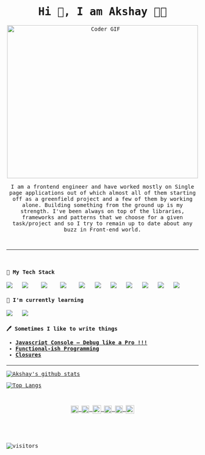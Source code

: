 <samp>
<h1 align='center'> Hi 👋, I am Akshay 👨‍💻</h1>

<p align='center'>
 <img src="https://media.giphy.com/media/SWoSkN6DxTszqIKEqv/giphy.gif" alt="Coder GIF" width="500" height="400">
</p>

<p align='center'>
I am a frontend engineer and have worked mostly on Single page applications out of which almost all of them starting off as a greenfield project and a few of them by working alone. Building something from the ground up is my strength. I've been always on top of the libraries, frameworks and patterns that we choose for a given task/project and so I try to remain up to date about any buzz in Front-end world.
</p>

<br/>

<hr />

<br/>

<div align='left'>
<h4> 🔭 My Tech Stack</h4>
<p align='left'>
  <img src="https://img.shields.io/badge/-JavaScript-%23F7DF1C?style=flat-square&logo=javascript&logoColor=000000&labelColor=%23F7DF1C&color=%23FFCE5A" />&nbsp;&nbsp;
  <img src="https://img.shields.io/badge/-React-%23282C34?style=flat-square&logo=react" />&nbsp;&nbsp;&nbsp;
  <img src="https://img.shields.io/badge/-Sass-%23CC6699?style=flat-square&logo=sass&logoColor=ffffff" />&nbsp;&nbsp;&nbsp;
  <img src="https://img.shields.io/badge/node.js%20-%23339933.svg?&style=flat-squar&logo=node.js&logoColor=white" />&nbsp;&nbsp;&nbsp;
  <img src="https://img.shields.io/badge/-HTML5-%23E44D27?style=flat-square&logo=html5&logoColor=ffffff" />&nbsp;&nbsp;
  <img src="https://img.shields.io/badge/-CSS3-%231572B6?style=flat-square&logo=css3" />&nbsp;&nbsp;
  <img src="https://img.shields.io/badge/jquery%20-%230769ad.svg?&style=flat-squar&logo=jquery&logoColor=white" />&nbsp;&nbsp;
  <img src="https://img.shields.io/badge/-Webpack-%232C3A42?style=flat-square&logo=webpack" />&nbsp;&nbsp;
  <img src="https://img.shields.io/badge/-ESLint-%234B32C3?style=flat-square&logo=eslint" />&nbsp;&nbsp;
  <img src="https://img.shields.io/badge/-Git-%23F05032?style=flat-square&logo=git&logoColor=%23ffffff" />&nbsp;&nbsp;
  <img src="https://img.shields.io/badge/-VSCode-%23007ACC?style=flat-square&logo=visual-studio-code" />&nbsp;&nbsp;
</p>

<h4>🌱 I'm currently learning</h4>

<p align='left'>
  <img src="https://img.shields.io/badge/flutter%20-%234d97ff.svg?&style=flat-squar&logo=flutter&logoColor=white" />&nbsp;&nbsp;
  <img src="https://img.shields.io/badge/dart%20-%230769ad.svg?&style=flat-squar&logo=dart&logoColor=white" />&nbsp;&nbsp;
</p>

<p align='left'>
<h4>🖊 Sometimes I like to write things &nbsp;&nbsp;&nbsp;
<ul>
    <li>
    <a href="https://medium.com/the-sixt-india-blog/js-console-api-f62db2bbadad">Javascript Console — Debug like a Pro !!!</a>
    </li>
    <li>
    <a href="https://medium.com/the-sixt-india-blog/functional-ish-programming-here-i-come-part-1-7f209148ff4b">Functional-ish Programming</a>
    </li>
    <li>
    <a href="https://medium.com/the-sixt-india-blog/closures-the-building-blocks-of-modern-javascript-14f09f1b420">Closures</a>
    </li>
</ul>
</h4>
</p>

</div>
<hr />

[![Akshay's github stats](https://github-readme-stats.vercel.app/api?username=g-akshay&theme=dracula&show_icons=true&hide=contribs,issues,prs)](https://github.com/anuraghazra/github-readme-stats)

[![Top Langs](https://github-readme-stats.vercel.app/api/top-langs/?username=anuraghazra&layout=compact)](https://github.com/anuraghazra/github-readme-stats)

<br/>

<p align="center">
<a href="https://twitter.com/g_akshay" target="_blank">
  <img align="center" src="https://cdn.jsdelivr.net/npm/simple-icons@3.0.1/icons/twitter.svg" alt="g_akshay" height="20" width="20" />
</a>
<a href="https://linkedin.com/in/akshaygundewar" target="_blank">
  <img align="center" src="https://cdn.jsdelivr.net/npm/simple-icons@3.0.1/icons/linkedin.svg" alt="akshaygundewar" height="20" width="20" />
</a>
<a href="mailto:g.akshayp@gmail.com?subject=Hi%20Akshay">
  <img align="center" alt="Gmail" width="22px" src="https://cdn.jsdelivr.net/npm/simple-icons@3.0.1/icons/gmail.svg" />
</a>
<a href="https://medium.com/@g_akshay" target="_blank">
  <img align="center" src="https://cdn.jsdelivr.net/npm/simple-icons@3.0.1/icons/medium.svg" alt="g_akshay" height="20" width="20" />
</a>
<a href="https://stackoverflow.com/users/2520254/akshay-gundewar" target="_blank">
  <img align="center" src="https://cdn.jsdelivr.net/npm/simple-icons@3.0.1/icons/stackoverflow.svg" alt="akshay-gundewar" height="20" width="20" />
</a>
<a href="https://www.buymeacoffee.com/g1MV0sQmH">
  <img align="center" alt="Buy me a Coffee" width="22px" src="https://cdn.jsdelivr.net/npm/simple-icons@3.0.1/icons/buymeacoffee.svg" />
</a>

</p>

<br/>
<br/>
<br/>

![visitors](https://visitor-badge.glitch.me/badge?page_id=page.id)

</samp>
